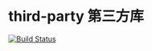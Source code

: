 # third-party 第三方库

[![Build Status](https://travis-ci.org/Liaozengxiang/TaiJie.svg?branch=master)](https://travis-ci.org/Liaozengxiang/TaiJie/src/third-party/LFC)

